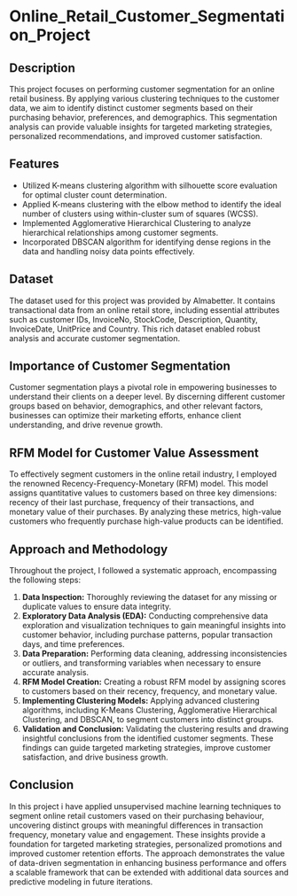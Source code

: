 # Online_Retail_Customer_Segmentation_Project
## Description
This project focuses on performing customer segmentation for an online retail business. By applying various clustering techniques to the customer data, we aim to identify distinct customer segments based on their purchasing behavior, preferences, and demographics. This segmentation analysis can provide valuable insights for targeted marketing strategies, personalized recommendations, and improved customer satisfaction.

## Features
* Utilized K-means clustering algorithm with silhouette score evaluation for optimal cluster count determination.
* Applied K-means clustering with the elbow method to identify the ideal number of clusters using within-cluster sum of squares (WCSS).
* Implemented Agglomerative Hierarchical Clustering to analyze hierarchical relationships among customer segments.
* Incorporated DBSCAN algorithm for identifying dense regions in the data and handling noisy data points effectively.

## Dataset
The dataset used for this project was provided by Almabetter. It contains transactional data from an online retail store, including essential attributes such as customer IDs, InvoiceNo, StockCode, Description, Quantity, InvoiceDate, UnitPrice and Country. This rich dataset enabled robust analysis and accurate customer segmentation.

## Importance of Customer Segmentation
Customer segmentation plays a pivotal role in empowering businesses to understand their clients on a deeper level. By discerning different customer groups based on behavior, demographics, and other relevant factors, businesses can optimize their marketing efforts, enhance client understanding, and drive revenue growth.

## RFM Model for Customer Value Assessment
To effectively segment customers in the online retail industry, I employed the renowned Recency-Frequency-Monetary (RFM) model. This model assigns quantitative values to customers based on three key dimensions: recency of their last purchase, frequency of their transactions, and monetary value of their purchases. By analyzing these metrics, high-value customers who frequently purchase high-value products can be identified.

## Approach and Methodology
Throughout the project, I followed a systematic approach, encompassing the following steps:

1. **Data Inspection:** Thoroughly reviewing the dataset for any missing or duplicate values to ensure data integrity.
2. **Exploratory Data Analysis (EDA):** Conducting comprehensive data exploration and visualization techniques to gain meaningful insights into customer behavior, including purchase patterns, popular transaction days, and time preferences.
3. **Data Preparation:** Performing data cleaning, addressing inconsistencies or outliers, and transforming variables when necessary to ensure accurate analysis.
4. **RFM Model Creation:** Creating a robust RFM model by assigning scores to customers based on their recency, frequency, and monetary value.
5. **Implementing Clustering Models:** Applying advanced clustering algorithms, including K-Means Clustering, Agglomerative Hierarchical Clustering, and DBSCAN, to segment customers into distinct groups.
6. **Validation and Conclusion:** Validating the clustering results and drawing insightful conclusions from the identified customer segments. These findings can guide targeted marketing strategies, improve customer satisfaction, and drive business growth.

## Conclusion
In this project i have applied unsupervised machine learning techniques to segment online retail customers vased on their purchasing behaviour, uncovering distinct groups with meaningful differences in transaction frequency, monetary value and engagement. These insights provide a foundation for targeted marketing strategies, personalized promotions and improved customer retention efforts. The approach demonstrates the value of data-driven segmentation in enhancing business performance and offers a scalable framework that can be extended with additional data sources and predictive modeling in future iterations.

